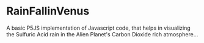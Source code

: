 # RainFallinVenus
A basic P5JS implementation of Javascript code, that helps in visualizing the Sulfuric Acid rain in the Alien Planet's Carbon Dioxide rich atmosphere...
